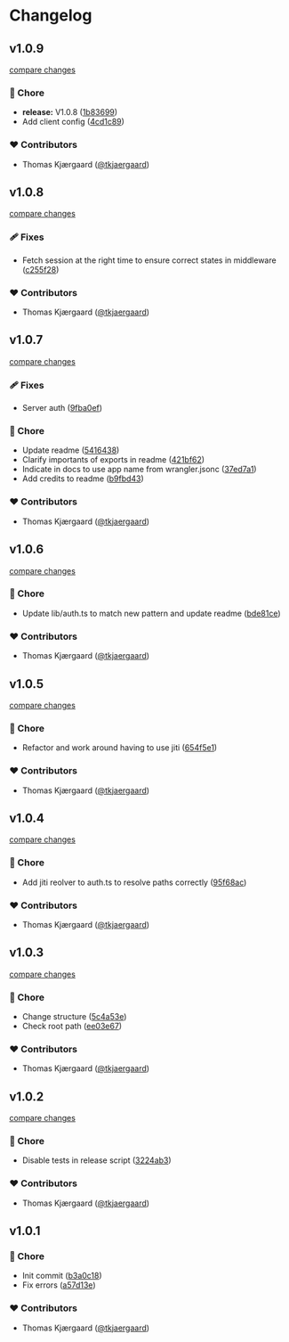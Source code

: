 # Changelog


## v1.0.9

[compare changes](https://github.com/tkjaergaard/nuxt-betterauth-cf/compare/v1.0.8...v1.0.9)

### 🏡 Chore

- **release:** V1.0.8 ([1b83699](https://github.com/tkjaergaard/nuxt-betterauth-cf/commit/1b83699))
- Add client config ([4cd1c89](https://github.com/tkjaergaard/nuxt-betterauth-cf/commit/4cd1c89))

### ❤️ Contributors

- Thomas Kjærgaard ([@tkjaergaard](https://github.com/tkjaergaard))

## v1.0.8

[compare changes](https://github.com/tkjaergaard/nuxt-betterauth-cf/compare/v1.0.7...v1.0.8)

### 🩹 Fixes

- Fetch session at the right time to ensure correct states in middleware ([c255f28](https://github.com/tkjaergaard/nuxt-betterauth-cf/commit/c255f28))

### ❤️ Contributors

- Thomas Kjærgaard ([@tkjaergaard](https://github.com/tkjaergaard))

## v1.0.7

[compare changes](https://github.com/tkjaergaard/nuxt-betterauth-cf/compare/v1.0.6...v1.0.7)

### 🩹 Fixes

- Server auth ([9fba0ef](https://github.com/tkjaergaard/nuxt-betterauth-cf/commit/9fba0ef))

### 🏡 Chore

- Update readme ([5416438](https://github.com/tkjaergaard/nuxt-betterauth-cf/commit/5416438))
- Clarify importants of exports in readme ([421bf62](https://github.com/tkjaergaard/nuxt-betterauth-cf/commit/421bf62))
- Indicate in docs to use app name from wrangler.jsonc ([37ed7a1](https://github.com/tkjaergaard/nuxt-betterauth-cf/commit/37ed7a1))
- Add credits to readme ([b9fbd43](https://github.com/tkjaergaard/nuxt-betterauth-cf/commit/b9fbd43))

### ❤️ Contributors

- Thomas Kjærgaard ([@tkjaergaard](https://github.com/tkjaergaard))

## v1.0.6

[compare changes](https://github.com/tkjaergaard/nuxt-betterauth-cf/compare/v1.0.5...v1.0.6)

### 🏡 Chore

- Update lib/auth.ts to match new pattern and update readme ([bde81ce](https://github.com/tkjaergaard/nuxt-betterauth-cf/commit/bde81ce))

### ❤️ Contributors

- Thomas Kjærgaard ([@tkjaergaard](https://github.com/tkjaergaard))

## v1.0.5

[compare changes](https://github.com/tkjaergaard/nuxt-betterauth-cf/compare/v1.0.4...v1.0.5)

### 🏡 Chore

- Refactor and work around having to use jiti ([654f5e1](https://github.com/tkjaergaard/nuxt-betterauth-cf/commit/654f5e1))

### ❤️ Contributors

- Thomas Kjærgaard ([@tkjaergaard](https://github.com/tkjaergaard))

## v1.0.4

[compare changes](https://github.com/tkjaergaard/nuxt-betterauth-cf/compare/v1.0.3...v1.0.4)

### 🏡 Chore

- Add jiti reolver to auth.ts to resolve paths correctly ([95f68ac](https://github.com/tkjaergaard/nuxt-betterauth-cf/commit/95f68ac))

### ❤️ Contributors

- Thomas Kjærgaard ([@tkjaergaard](https://github.com/tkjaergaard))

## v1.0.3

[compare changes](https://github.com/tkjaergaard/nuxt-betterauth-cf/compare/v1.0.2...v1.0.3)

### 🏡 Chore

- Change structure ([5c4a53e](https://github.com/tkjaergaard/nuxt-betterauth-cf/commit/5c4a53e))
- Check root path ([ee03e67](https://github.com/tkjaergaard/nuxt-betterauth-cf/commit/ee03e67))

### ❤️ Contributors

- Thomas Kjærgaard ([@tkjaergaard](https://github.com/tkjaergaard))

## v1.0.2

[compare changes](https://github.com/tkjaergaard/nuxt-betterauth-cf/compare/v1.0.1...v1.0.2)

### 🏡 Chore

- Disable tests in release script ([3224ab3](https://github.com/tkjaergaard/nuxt-betterauth-cf/commit/3224ab3))

### ❤️ Contributors

- Thomas Kjærgaard ([@tkjaergaard](https://github.com/tkjaergaard))

## v1.0.1


### 🏡 Chore

- Init commit ([b3a0c18](https://github.com/tkjaergaard/nuxt-betterauth-cf/commit/b3a0c18))
- Fix errors ([a57d13e](https://github.com/tkjaergaard/nuxt-betterauth-cf/commit/a57d13e))

### ❤️ Contributors

- Thomas Kjærgaard ([@tkjaergaard](https://github.com/tkjaergaard))

